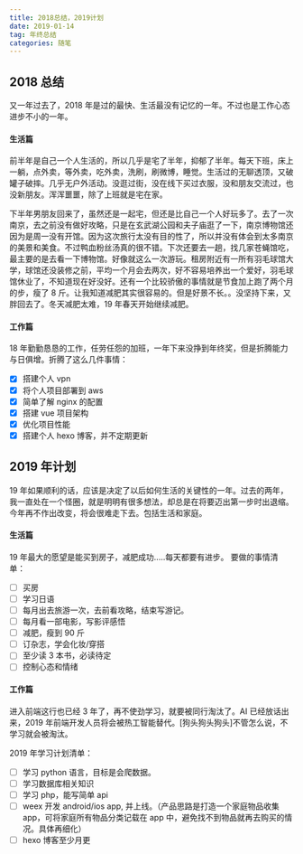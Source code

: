 ```yaml
---
title: 2018总结，2019计划
date: 2019-01-14
tag: 年终总结
categories: 随笔
---
```


## 2018 总结

又一年过去了，2018 年是过的最快、生活最没有记忆的一年。不过也是工作心态进步不小的一年。

#### 生活篇

前半年是自己一个人生活的，所以几乎是宅了半年，抑郁了半年。每天下班，床上一躺，点外卖，等外卖，吃外卖，洗刷，刷微博，睡觉。生活过的无聊透顶，又破罐子破摔。几乎无户外活动。没逛过街，没在线下买过衣服，没和朋友交流过，也没新朋友。浑浑噩噩，除了上班就是宅在家。

<!-- more -->

下半年男朋友回来了，虽然还是一起宅，但还是比自己一个人好玩多了。去了一次南京，去之前没有做好攻略，只是在玄武湖公园和夫子庙逛了一下，南京博物馆还因为是周一没有开馆。因为这次旅行太没有目的性了，所以并没有体会到太多南京的美景和美食。不过鸭血粉丝汤真的很不错。下次还要去一趟，找几家苍蝇馆吃，最主要的是去看一下博物馆。好像就这么一次游玩。租房附近有一所有羽毛球馆大学，球馆还没装修之前，平均一个月会去两次，好不容易培养出一个爱好，羽毛球馆休业了，不知道现在好没好。还有一个比较骄傲的事情就是节食加上跑了两个月的步，瘦了 8 斤。让我知道减肥其实很容易的。但是好景不长。。没坚持下来，又胖回去了。冬天减肥太难，19 年春天开始继续减肥。

#### 工作篇

18 年勤勤恳恳的工作，任劳任怨的加班，一年下来没挣到年终奖，但是折腾能力与日俱增。折腾了这么几件事情：

-   [x] 搭建个人 vpn
-   [x] 将个人项目部署到 aws
-   [x] 简单了解 nginx 的配置
-   [x] 搭建 vue 项目架构
-   [x] 优化项目性能
-   [x] 搭建个人 hexo 博客，并不定期更新

## 2019 年计划

19 年如果顺利的话，应该是决定了以后如何生活的关键性的一年。过去的两年，我一直处在一个怪圈，就是明明有很多想法，却总是在将要迈出第一步时出退缩。今年再不作出改变，将会很难走下去。包括生活和家庭。

#### 生活篇

19 年最大的愿望是能买到房子，减肥成功.....每天都要有进步。
要做的事情清单：

-   [ ] 买房
-   [ ] 学习日语
-   [ ] 每月出去旅游一次，去前看攻略，结束写游记。
-   [ ] 每月看一部电影，写影评感悟
-   [ ] 减肥，瘦到 90 斤
-   [ ] 订杂志，学会化妆/穿搭
-   [ ] 至少读 3 本书，必读待定
-   [ ] 控制心态和情绪

#### 工作篇

进入前端这行也已经 3 年了，再不使劲学习，就要被同行淘汰了。AI 已经放话出来，2019 年前端开发人员将会被热工智能替代。[狗头狗头狗头]不管怎么说，不学习就会被淘汰。

2019 年学习计划清单：

-   [ ] 学习 python 语言，目标是会爬数据。
-   [ ] 学习数据库相关知识
-   [ ] 学习 php，能写简单 api
-   [ ] weex 开发 android/ios app, 并上线。（产品思路是打造一个家庭物品收集 app，可将家庭所有物品分类记载在 app 中，避免找不到物品就再去购买的情况。具体再细化）
-   [ ] hexo 博客至少月更
